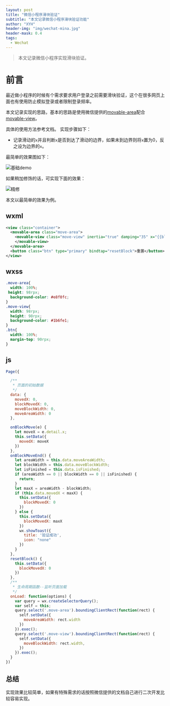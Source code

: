 ```yaml
---
layout: post
title: "微信小程序滑块验证"
subtitle: "本文记录微信小程序滑块验证功能"
author: "XYH"
header-img: "img/wechat-mina.jpg"
header-mask: 0.4
tags:
  - Wechat
---
```


>本文记录微信小程序实现滑块验证。

# 前言

最近做小程序的时候有个需求要求用户登录之前需要滑块验证，这个在很多网页上面也有使用防止模拟登录或者限制登录频率。

本文记录实现的思路，基本的思路是使用微信提供的[movable-area](https://developers.weixin.qq.com/miniprogram/dev/component/movable-area.html)配合[movable-view](https://developers.weixin.qq.com/miniprogram/dev/component/movable-view.html)。

具体的使用方法参考文档。
实现步骤如下：

* 记录滑动的`x`并且判断`x`是否到达了滑动的边界，如果未到边界则将`x`置为0，反之设为边界的`x`。

最简单的效果图如下：

![基础demo](https://qfxl.oss-cn-shanghai.aliyuncs.com/images/wechat_slide_bar.gif)


如果稍加修饰的话，可实现下面的效果：

![精修](https://qfxl.oss-cn-shanghai.aliyuncs.com/images/wechat_login_slide_bar.gif)

本文以最简单的效果为例。

## wxml

```xml
<view class="container">
  <movable-area class="move-area">
    <movable-view class="move-view" inertia="true" damping="35" x="{{blockMovedX}}" direction="horizontal" bindchange="onBlockMove" bindtouchend="onBlockMoveEnd">
    </movable-view>
  </movable-area>
  <button class="btn" type="primary" bindtap="resetBlock">重置</button>
</view>
```

## wxss
```css
.move-area{
  width: 100%;
 height: 98rpx;
  background-color: #e8f0fc;
}
.move-view{
  width: 98rpx;
  height: 98rpx;
  background-color: #1b6fe1;
}
.btn{
  width: 100%;
  margin-top: 90rpx;
}
```

## js
```javascript
Page({

  /**
   * 页面的初始数据
   */
  data: {
    movedX: 0,
    blockMovedX: 0,
    moveBlockWidth: 0,
    moveAreaWidth: 0
  },

  onBlockMove(e) {
    let moveX = e.detail.x;
    this.setData({
      movedX: moveX
    })
  },
  onBlockMoveEnd() {
    let areaWidth = this.data.moveAreaWidth;
    let blockWidth = this.data.moveBlockWidth;
    let isFinished = this.data.isFinished;
    if (areaWidth == 0 || blockWidth == 0 || isFinished) {
      return;
    }
    let maxX = areaWidth - blockWidth;
    if (this.data.movedX < maxX) {
      this.setData({
        blockMovedX: 0
      })
    } else {
      this.setData({
        blockMovedX: maxX
      })
      wx.showToast({
        title: '验证成功',
        icon: "none"
      })
    }
  },
  resetBlock() {
    this.setData({
      blockMovedX: 0
    })
  },
  /**
   * 生命周期函数--监听页面加载
   */
  onLoad: function(options) {
    var query = wx.createSelectorQuery();
    var self = this;
    query.select('.move-area').boundingClientRect(function(rect) {
      self.setData({
        moveAreaWidth: rect.width
      })
    }).exec();
    query.select('.move-view').boundingClientRect(function(rect) {
      self.setData({
        moveBlockWidth: rect.width,
      })
    }).exec();
  }
})
```

## 总结

实现效果比较简单，如果有特殊需求的话按照微信提供的文档自己进行二次开发比较容易实现。